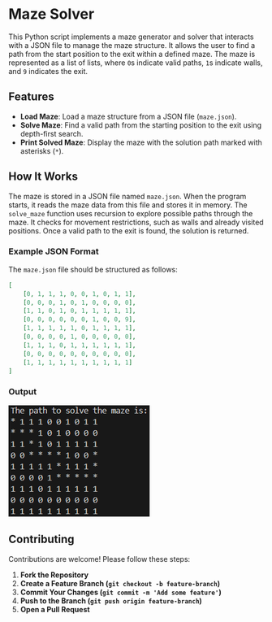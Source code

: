 # Maze Solver

This Python script implements a maze generator and solver that interacts with a JSON file to manage the maze structure. It allows the user to find a path from the start position to the exit within a defined maze. The maze is represented as a list of lists, where `0`s indicate valid paths, `1`s indicate walls, and `9` indicates the exit.

## Features
- **Load Maze**: Load a maze structure from a JSON file (`maze.json`).
- **Solve Maze**: Find a valid path from the starting position to the exit using depth-first search.
- **Print Solved Maze**: Display the maze with the solution path marked with asterisks (`*`).

## How It Works
The maze is stored in a JSON file named `maze.json`. When the program starts, it reads the maze data from this file and stores it in memory. The `solve_maze` function uses recursion to explore possible paths through the maze. It checks for movement restrictions, such as walls and already visited positions. Once a valid path to the exit is found, the solution is returned.

### Example JSON Format
The `maze.json` file should be structured as follows:
```json
[
    [0, 1, 1, 1, 0, 0, 1, 0, 1, 1],
    [0, 0, 0, 1, 0, 1, 0, 0, 0, 0],
    [1, 1, 0, 1, 0, 1, 1, 1, 1, 1],
    [0, 0, 0, 0, 0, 0, 1, 0, 0, 9],
    [1, 1, 1, 1, 1, 0, 1, 1, 1, 1],
    [0, 0, 0, 0, 1, 0, 0, 0, 0, 0],
    [1, 1, 1, 0, 1, 1, 1, 1, 1, 1],
    [0, 0, 0, 0, 0, 0, 0, 0, 0, 0],
    [1, 1, 1, 1, 1, 1, 1, 1, 1, 1]
]

```
### Output

![Output](images/maze_solution.png)

## Contributing
Contributions are welcome! Please follow these steps:
1. **Fork the Repository**
2. **Create a Feature Branch (`git checkout -b feature-branch`)**
3. **Commit Your Changes (`git commit -m 'Add some feature'`)**
4. **Push to the Branch (`git push origin feature-branch`)**
5. **Open a Pull Request**

